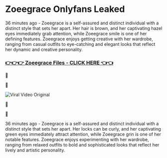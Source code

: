 # Zoeegrace Onlyfans Leaked

<p>36 minutes ago - Zoeegrace is a self-assured and distinct individual with a distinct style that sets her apart. Her hair is brown, and her captivating hazel eyes immediately grab attention, while Zoeegrace smile is one of her defining features. Zoeegrace enjoys getting creative with her wardrobe, ranging from casual outfits to eye-catching and elegant looks that reflect her dynamic and creative personality.</p><p>
<h3><a href="https://fansleaks.com-getfree.pro/zoeegrace" rel="nofollow">👉👉👉 Zoeegrace Files - CLICK HERE 👈👈</a></h3>
<p>🔻</p>
<p>🔻</p> <p>
<a href="https://fansleaks.com-getfree.pro/zoeegrace" rel="nofollow"><img src="https://i.imgur.com/0ZbtXZ5.gif" alt="Viral Video Original" style="max-width: 100%; display: inline-block;" data-target="animated-image.originalImage"></a>
<p>🔻</p>
<p>🔻</p> <p>36 minutes ago - Zoeegrace is a self-assured and distinct individual with a distinct style that sets her apart. Her locks can be curly, and her captivating green eyes immediately attract attention, while Zoeegrace grin is one of her notable features. Zoeegrace enjoys experimenting with her wardrobe, ranging from relaxed outfits to bold and sophisticated looks that reflect her lively and artistic personality.</p>